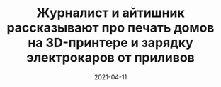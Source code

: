 ---
title: 4. Журналист и айтишник рассказывают про печать домов на 3D-принтере и зарядку электрокаров от приливов
description: А ещё объясняют, что делать с обязательной предустановкой российских приложений и как взять технику в аренду, чтобы не прогореть.
audio: 4.mp3
date: 2021-04-11
tags: ['episode']
---